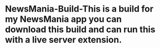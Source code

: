 # NewsMania-Build-This is a build for my NewsMania app you can download this build and can run this with a live server extension. 
